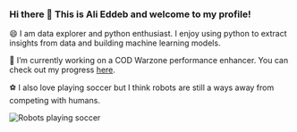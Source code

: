### Hi there 👋 This is Ali Eddeb and welcome to my profile!

😄 I am data explorer and python enthusiast. I enjoy using python to extract insights from data and building machine learning models.

🔭 I’m currently working on a COD Warzone performance enhancer. You can check out my progress <a href="https://github.com/aeddeb/Predicting-Warzone-Wins-Based-on-Player-Performance">here</a>.

:soccer: I also love playing soccer but I think robots are still a ways away from competing with humans.

![Robots playing soccer](https://media.giphy.com/media/NWlBEcDW5evFS/giphy.gif)



<!--
**aeddeb/aeddeb** is a ✨ _special_ ✨ repository because its `README.md` (this file) appears on your GitHub profile.

Here are some ideas to get you started:

- 🔭 I’m currently working on ...
- 🌱 I’m currently learning ...
- 👯 I’m looking to collaborate on ...
- 🤔 I’m looking for help with ...
- 💬 Ask me about ...
- 📫 How to reach me: ...
- 😄 Pronouns: ...
- ⚡ Fun fact: ...
-->
